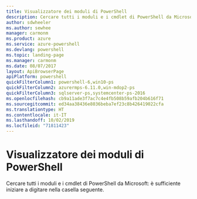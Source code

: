 ```yaml
---
title: Visualizzatore dei moduli di PowerShell
description: Cercare tutti i moduli e i cmdlet di PowerShell da Microsoft
author: sdwheeler
ms.author: sewhee
manager: carmonm
ms.product: azure
ms.service: azure-powershell
ms.devlang: powershell
ms.topic: landing-page
ms.manager: carmonm
ms.date: 08/07/2017
layout: ApiBrowserPage
apiPlatform: powershell
quickFilterColumn1: powershell-6,win10-ps
quickFilterColumn2: azurermps-6.11.0,win-mdop2-ps
quickFilterColumn3: sqlserver-ps,systemcenter-ps-2016
ms.openlocfilehash: cb9a11ade3f7ac7c4e4fb508b59afb204b616f71
ms.sourcegitcommit: ed34aa38436e8036beba7ef23c8b426419022cfa
ms.translationtype: HT
ms.contentlocale: it-IT
ms.lasthandoff: 10/02/2019
ms.locfileid: "71811423"
---
```

# <a name="powershell-module-browser"></a>Visualizzatore dei moduli di PowerShell

Cercare tutti i moduli e i cmdlet di PowerShell da Microsoft: è sufficiente iniziare a digitare nella casella seguente.
